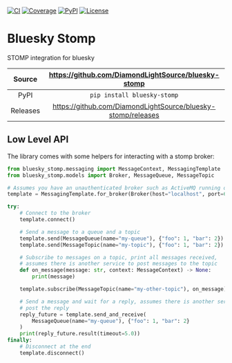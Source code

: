 [![CI](https://github.com/DiamondLightSource/bluesky-stomp/actions/workflows/ci.yml/badge.svg)](https://github.com/DiamondLightSource/bluesky-stomp/actions/workflows/ci.yml)
[![Coverage](https://codecov.io/gh/DiamondLightSource/bluesky-stomp/branch/main/graph/badge.svg)](https://codecov.io/gh/DiamondLightSource/bluesky-stomp)
[![PyPI](https://img.shields.io/pypi/v/bluesky-stomp.svg)](https://pypi.org/project/bluesky-stomp)
[![License](https://img.shields.io/badge/License-Apache%202.0-blue.svg)](https://opensource.org/licenses/Apache-2.0)

# Bluesky Stomp

STOMP integration for bluesky

Source          | <https://github.com/DiamondLightSource/bluesky-stomp>
:---:           | :---:
PyPI            | `pip install bluesky-stomp`
Releases        | <https://github.com/DiamondLightSource/bluesky-stomp/releases>

## Low Level API

The library comes with some helpers for interacting with a stomp broker:

```python
from bluesky_stomp.messaging import MessageContext, MessagingTemplate
from bluesky_stomp.models import Broker, MessageQueue, MessageTopic

# Assumes you have an unauthenticated broker such as ActiveMQ running on localhost:61613
template = MessagingTemplate.for_broker(Broker(host="localhost", port=61613))

try:
    # Connect to the broker
    template.connect()

    # Send a message to a queue and a topic
    template.send(MessageQueue(name="my-queue"), {"foo": 1, "bar": 2})
    template.send(MessageTopic(name="my-topic"), {"foo": 1, "bar": 2})

    # Subscribe to messages on a topic, print all messages received,
    # assumes there is another service to post messages to the topic
    def on_message(message: str, context: MessageContext) -> None:
        print(message)

    template.subscribe(MessageTopic(name="my-other-topic"), on_message)

    # Send a message and wait for a reply, assumes there is another service
    # post the reply
    reply_future = template.send_and_receive(
        MessageQueue(name="my-queue"), {"foo": 1, "bar": 2}
    )
    print(reply_future.result(timeout=5.0))
finally:
    # Disconnect at the end
    template.disconnect()
```
